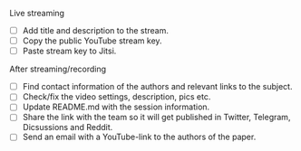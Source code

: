 Live streaming
- [ ] Add title and description to the stream.
- [ ] Copy the public YouTube stream key.
- [ ] Paste stream key to Jitsi.

After streaming/recording
- [ ] Find contact information of the authors and relevant links to the subject.
- [ ] Check/fix the video settings, description, pics etc.
- [ ] Update README.md with the session information.
- [ ] Share the link with the team so it will get published in Twitter, Telegram, Dicsussions and Reddit.
- [ ] Send an email with a YouTube-link to the authors of the paper.
